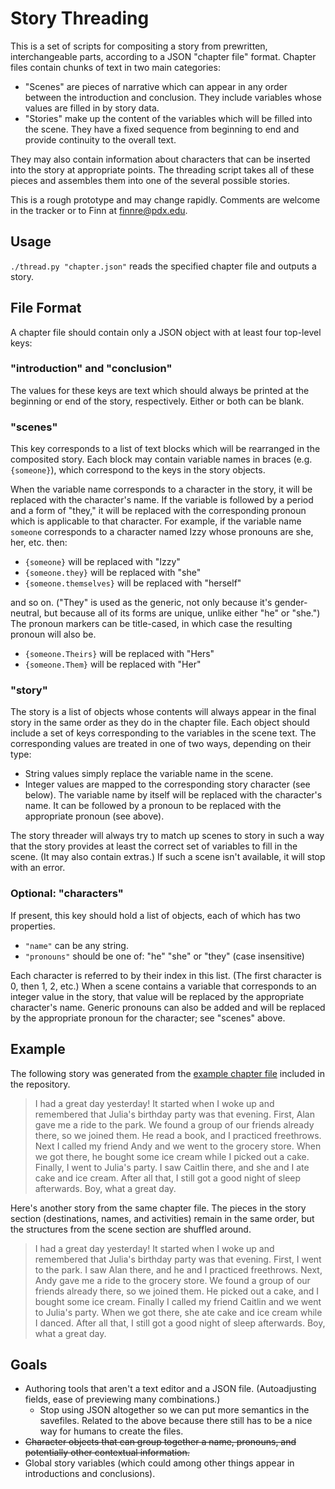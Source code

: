 # Story Threading
This is a set of scripts for compositing a story from prewritten, interchangeable parts, according to a JSON "chapter file" format. Chapter files contain chunks of text in two main categories:

* "Scenes" are pieces of narrative which can appear in any order between the introduction and conclusion. They include variables whose values are filled in by story data.
* "Stories" make up the content of the variables which will be filled into the scene. They have a fixed sequence from beginning to end and provide continuity to the overall text.

They may also contain information about characters that can be inserted into the story at appropriate points. The threading script takes all of these pieces and assembles them into one of the several possible stories.

This is a rough prototype and may change rapidly. Comments are welcome in the tracker or to Finn at finnre@pdx.edu.

## Usage
`./thread.py "chapter.json"` reads the specified chapter file and outputs a story.

## File Format
A chapter file should contain only a JSON object with at least four top-level keys:

### "introduction" and "conclusion"
The values for these keys are text which should always be printed at the beginning or end of the story, respectively. Either or both can be blank.

### "scenes"
This key corresponds to a list of text blocks which will be rearranged in the composited story. Each block may contain variable names in braces (e.g. `{someone}`), which correspond to the keys in the story objects.

When the variable name corresponds to a character in the story, it will be replaced with the character's name. If the variable is followed by a period and a form of "they," it will be replaced with the corresponding pronoun which is applicable to that character. For example, if the variable name `someone` corresponds to a character named Izzy whose pronouns are she, her, etc. then:

* `{someone}` will be replaced with "Izzy"
* `{someone.they}` will be replaced with "she"
* `{someone.themselves}` will be replaced with "herself"

and so on. ("They" is used as the generic, not only because it's gender-neutral, but because all of its forms are unique, unlike either "he" or "she.") The pronoun markers can be title-cased, in which case the resulting pronoun will also be.

* `{someone.Theirs}` will be replaced with "Hers"
* `{someone.Them}` will be replaced with "Her"

### "story"
The story is a list of objects whose contents will always appear in the final story in the same order as they do in the chapter file. Each object should include a set of keys corresponding to the variables in the scene text. The corresponding values are treated in one of two ways, depending on their type:

* String values simply replace the variable name in the scene.
* Integer values are mapped to the corresponding story character (see below). The variable name by itself will be replaced with the character's name. It can be followed by a pronoun to be replaced with the appropriate pronoun (see above).

The story threader will always try to match up scenes to story in such a way that the story provides at least the correct set of variables to fill in the scene. (It may also contain extras.) If such a scene isn't available, it will stop with an error.

### Optional: "characters"
If present, this key should hold a list of objects, each of which has two properties.

* `"name"` can be any string.
* `"pronouns"` should be one of: "he" "she" or "they" (case insensitive)

Each character is referred to by their index in this list. (The first character is 0, then 1, 2, etc.) When a scene contains a variable that corresponds to an integer value in the story, that value will be replaced by the appropriate character's name. Generic pronouns can also be added and will be replaced by the appropriate pronoun for the character; see "scenes" above.

## Example
The following story was generated from the [example chapter file](chapters/example.json) included in the repository.

> I had a great day yesterday! It started when I woke up and remembered that Julia's birthday party was that evening.
> First, Alan gave me a ride to the park. We found a group of our friends already there, so we joined them. He read a book, and I practiced freethrows.
> Next I called my friend Andy and we went to the grocery store. When we got there, he bought some ice cream while I picked out a cake.
> Finally, I went to Julia's party. I saw Caitlin there, and she and I ate cake and ice cream.
> After all that, I still got a good night of sleep afterwards. Boy, what a great day.

Here's another story from the same chapter file. The pieces in the story section (destinations, names, and activities) remain in the same order, but the structures from the scene section are shuffled around.

> I had a great day yesterday! It started when I woke up and remembered that Julia's birthday party was that evening.
> First, I went to the park. I saw Alan there, and he and I practiced freethrows.
> Next, Andy gave me a ride to the grocery store. We found a group of our friends already there, so we joined them. He picked out a cake, and I bought some ice cream.
> Finally I called my friend Caitlin and we went to Julia's party. When we got there, she ate cake and ice cream while I danced.
> After all that, I still got a good night of sleep afterwards. Boy, what a great day.

## Goals
* Authoring tools that aren't a text editor and a JSON file. (Autoadjusting fields, ease of previewing many combinations.)
  * Stop using JSON altogether so we can put more semantics in the savefiles. Related to the above because there still has to be a nice way for humans to create the files.
* ~~Character objects that can group together a name, pronouns, and potentially other contextual information.~~
* Global story variables (which could among other things appear in introductions and conclusions).
